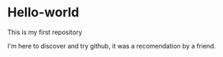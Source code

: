 # Hello-world

<bold> This is my first repository <bold>

I'm here to discover and try github, it was a recomendation by a friend.
